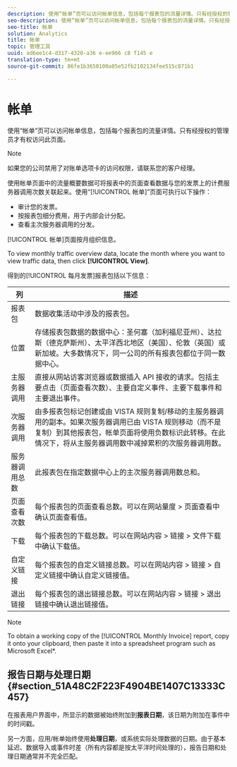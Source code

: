 ```yaml
---
description: 使用“帐单”页可以访问帐单信息，包括每个报表包的流量详情。只有经授权的管理员才有权访问此页面。
seo-description: 使用“帐单”页可以访问帐单信息，包括每个报表包的流量详情。只有经授权的管理员才有权访问此页面。
seo-title: 帐单
solution: Analytics
title: 帐单
topic: 管理工具
uuid: ad6ee1c4-d317-4320-a36 e-ee966 c8 f145 e
translation-type: tm+mt
source-git-commit: 86fe1b3650100a05e52fb2102134fee515c871b1

---
```



# 帐单

使用“帐单”页可以访问帐单信息，包括每个报表包的流量详情。只有经授权的管理员才有权访问此页面。

>[!NOTE]
>
>如果您的公司禁用了对账单选项卡的访问权限，请联系您的客户经理。

使用帐单页面中的流量概要数据可将报表中的页面查看数据与您的发票上的计费服务器调用次数关联起来。使用“[!UICONTROL 帐单]”页面可执行以下操作：

* 审计您的发票。
* 按报表包细分费用，用于内部会计分配。
* 查看主次服务器调用的分发。

[!UICONTROL 帐单]页面按月组织信息。

To view monthly traffic overview data, locate the month where you want to view traffic data, then click **[!UICONTROL View]**.

得到的[!UICONTROL 每月发票]报表包括以下信息：

| 列 | 描述 |
|--- |--- |
| 报表包 | 数据收集活动中涉及的报表包。 |
| 位置 | 存储报表包数据的数据中心：圣何塞（加利福尼亚州）、达拉斯（德克萨斯州）、太平洋西北地区（美国）、伦敦（英国）或新加坡。大多数情况下，同一公司的所有报表包都位于同一数据中心。 |
| 主服务器调用 | 直接从网站访客浏览器或数据插入 API 接收的请求。包括主要点击（页面查看次数）、主要自定义事件、主要下载事件和主要退出事件。 |
| 次服务器调用 | 由多报表包标记创建或由 VISTA 规则复制/移动的主服务器调用的副本。如果次服务器调用已由 VISTA 规则移动（而不是复制）到其他报表包，帐单页面将使用负数标识此转移。在此情况下，将从主服务器调用数中减掉累积的次服务器调用数。 |
| 服务器调用总数 | 此报表包在指定数据中心上的主次服务器调用数总和。 |
| 页面查看次数 | 每个报表包的页面查看总数。可以在网站量度 &gt; 页面查看中确认页面查看值。 |
| 下载 | 每个报表包的下载总数。可以在网站内容 &gt; 链接 &gt; 文件下载中确认下载值。 |
| 自定义链接 | 每个报表包的自定义链接总数。可以在网站内容 &gt; 链接 &gt; 自定义链接中确认自定义链接值。 |
| 退出链接 | 每个报表包的退出链接总数。可以在网站内容 &gt; 链接 &gt; 退出链接中确认退出链接值。 |

>[!NOTE]
>
>To obtain a working copy of the [!UICONTROL Monthly Invoice] report, copy it onto your clipboard, then paste it into a spreadsheet program such as Microsoft Excel*.

## 报告日期与处理日期 {#section_51A48C2F223F4904BE1407C13333C457}

在报表用户界面中，所显示的数据被始终附加到&#x200B;**报表日期**，该日期为附加在事件中的时间戳。

另一方面，应用/帐单始终使用&#x200B;**处理日期**，或系统实际处理数据的日期。由于基本延迟、数据导入或事件时差（所有内容都是按太平洋时间处理的），报告日期和处理日期通常并不完全匹配。

